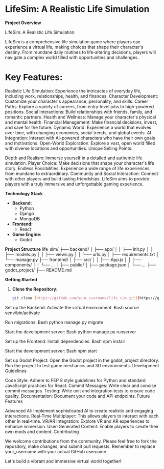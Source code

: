 # LifeSim: A Realistic Life Simulation

**Project Overview**

LifeSim: A Realistic Life Simulation

LifeSim is a comprehensive life simulation game where players can experience a virtual life, making choices that shape their character's destiny. From mundane daily routines to life-altering decisions, players will navigate a complex world filled with opportunities and challenges.

# Key Features:

Realistic Life Simulation: Experience the intricacies of everyday life, including work, relationships, health, and finances.
Character Development: Customize your character's appearance, personality, and skills.
Career Paths: Explore a variety of careers, from entry-level jobs to high-powered positions.
Social Interactions: Build relationships with friends, family, and romantic partners.
Health and Wellness: Manage your character's physical and mental health.
Financial Management: Make financial decisions, invest, and save for the future.
Dynamic World: Experience a world that evolves over time, with changing economies, social trends, and global events.
AI Integration: Interact with AI-powered characters who have their own goals and motivations.
Open-World Exploration: Explore a vast, open world filled with diverse locations and opportunities.
Unique Selling Points:

Depth and Realism: Immerse yourself in a detailed and authentic life simulation.
Player Choice: Make decisions that shape your character's life story.
Endless Possibilities: Experience a wide range of life experiences, from mundane to extraordinary.
Community and Social Interaction: Connect with other players and build lasting friendships.
LifeSim aims to provide players with a truly immersive and unforgettable gaming experience.

**Technology Stack**

* **Backend:**
    * Python
    * Django
    * MongoDB
* **Frontend:**
    * React
* **Game Engine:**
    * Godot

**Project Structure**
life_sim/
├── backend/
│   ├── app/
│   │   ├── init.py
│   │   ├── models.py
│   │   ├── views.py
│   │   └── urls.py
│   ├── requirements.txt
│   └── manage.py
├── frontend/
│   ├── src/
│   │   ├── App.js
│   │   ├── components/
│   │   └── ...
│   ├── public/
│   ├── package.json
│   └── ...
├── godot_project/
├── README.md


**Getting Started**

1. **Clone the Repository:**
   ```bash
   git clone [https://github.com/your_username/life_sim.git](https://github.com/your_username/life_sim.git)
Set up the Backend:
Activate the virtual environment:
Bash
source venv/bin/activate

Run migrations:
Bash
python manage.py migrate

Start the development server:
Bash
python manage.py runserver

Set up the Frontend:
Install dependencies:
Bash
npm install

Start the development server:
Bash
npm start

Set up Godot Project:
Open the Godot project in the godot_project directory.
Run the project to test game mechanics and 3D environments.
Development Guidelines

Code Style: Adhere to PEP 8 style guidelines for Python and standard JavaScript practices for React.
Commit Messages: Write clear and concise commit messages.
Testing: Write unit and integration tests to ensure code quality.
Documentation: Document your code and API endpoints.
Future Features

Advanced AI: Implement sophisticated AI to create realistic and engaging interactions.
Real-Time Multiplayer: This allows players to interact with each other in real-time.
VR/AR Integration: Explore VR and AR experiences to enhance immersion.
User-Generated Content: Enable players to create their own mods and content.
Contributing

We welcome contributions from the community. Please feel free to fork the repository, make changes, and submit pull requests.
Remember to replace your_username with your actual GitHub username.

Let's build a vibrant and immersive virtual world together!
